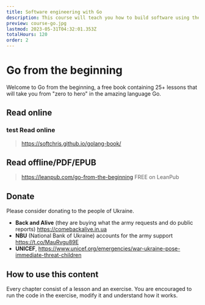 ```yaml
---
title: Software engineering with Go
description: This course will teach you how to build software using the Go programming language.
preview: course-go.jpg
lastmod: 2023-05-31T04:32:01.353Z
totalHours: 120
order: 2
---
```


# Go from the beginning

Welcome to Go from the beginning, a free book containing 25+ lessons that will take you from "zero to hero" in the amazing language Go.

## Read online

### test Read online

> <https://softchris.github.io/golang-book/>

## Read offline/PDF/EPUB

> <https://leanpub.com/go-from-the-beginning> FREE on LeanPub

## Donate

Please consider donating to the people of Ukraine.

- **Back and Alive** (they are buying what the army requests and do public reports)
  <https://comebackalive.in.ua>
- **NBU** (National Bank of Ukraine) accounts for the army support <https://t.co/MauRvgu89E>
- **UNICEF**, <https://www.unicef.org/emergencies/war-ukraine-pose-immediate-threat-children>

## How to use this content

Every chapter consist of a lesson and an exercise. You are encouraged to run the code in the exercise, modify it and understand how it works.
